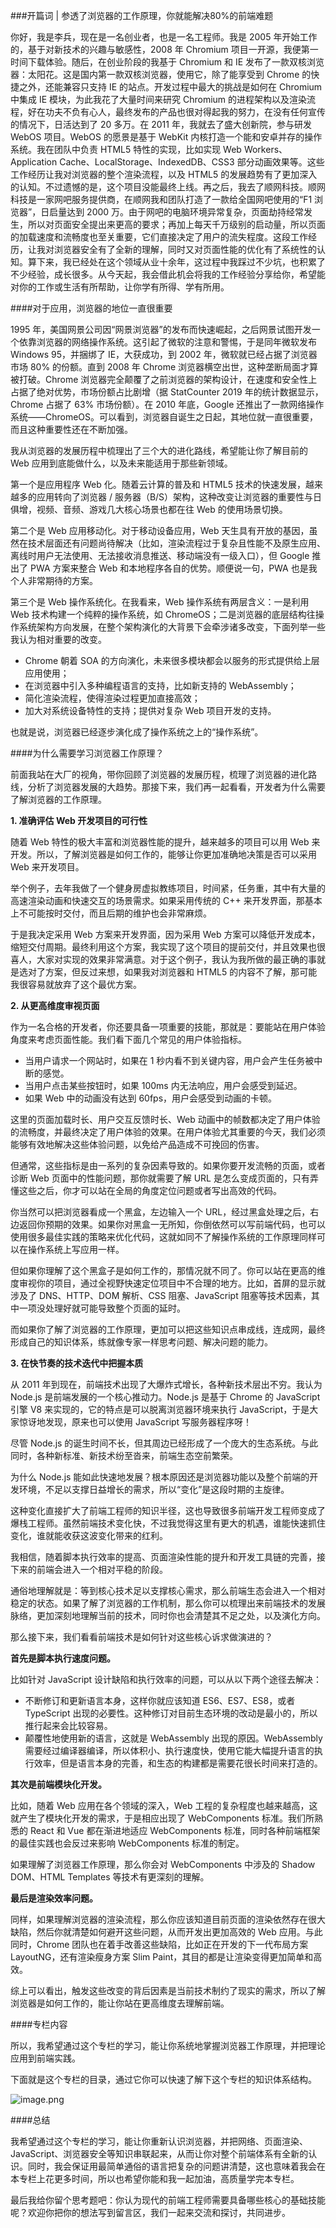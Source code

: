 ###开篇词 | 参透了浏览器的工作原理，你就能解决80%的前端难题

你好，我是李兵，现在是一名创业者，也是一名工程师。我是 2005 年开始工作的，基于对新技术的兴趣与敏感性，2008 年 Chromium 项目一开源，我便第一时间下载体验。随后，在创业阶段的我基于 Chromium 和 IE 发布了一款双核浏览器：太阳花。这是国内第一款双核浏览器，使用它，除了能享受到 Chrome 的快捷之外，还能兼容只支持 IE 的站点。开发过程中最大的挑战是如何在 Chromium 中集成 IE 模块，为此我花了大量时间来研究 Chromium 的进程架构以及渲染流程，好在功夫不负有心人，最终发布的产品也很对得起我的努力，在没有任何宣传的情况下，日活达到了 20 多万。在 2011 年，我就去了盛大创新院，参与研发 WebOS 项目。WebOS 的愿景是基于 WebKit 内核打造一个能和安卓并存的操作系统。我在团队中负责 HTML5 特性的实现，比如实现 Web Workers、Application Cache、LocalStorage、IndexedDB、CSS3 部分动画效果等。这些工作经历让我对浏览器的整个渲染流程，以及 HTML5 的发展趋势有了更加深入的认知。不过遗憾的是，这个项目没能最终上线。再之后，我去了顺网科技。顺网科技是一家网吧服务提供商，在顺网我和团队打造了一款给全国网吧使用的“F1 浏览器”，日启量达到 2000 万。由于网吧的电脑环境异常复杂，页面劫持经常发生，所以对页面安全提出来更高的要求；再加上每天千万级别的启动量，所以页面的加载速度和流畅度也至关重要，它们直接决定了用户的流失程度。这段工作经历，让我对浏览器安全有了全新的理解，同时又对页面性能的优化有了系统性的认知。算下来，我已经处在这个领域从业十余年，这过程中我踩过不少坑，也积累了不少经验，成长很多。从今天起，我会借此机会将我的工作经验分享给你，希望能对你的工作或生活有所帮助，让你学有所得、学有所用。

####对于应用，浏览器的地位一直很重要

1995 年，美国网景公司因“网景浏览器”的发布而快速崛起，之后网景试图开发一个依靠浏览器的网络操作系统。这引起了微软的注意和警惕，于是同年微软发布 Windows 95，并捆绑了 IE，大获成功，到 2002 年，微软就已经占据了浏览器市场 80% 的份额。直到 2008 年 Chrome 浏览器横空出世，这种垄断局面才算被打破。Chrome 浏览器完全颠覆了之前浏览器的架构设计，在速度和安全性上占据了绝对优势，市场份额占比剧增（据 StatCounter 2019 年的统计数据显示，Chrome 占据了 63% 市场份额）。在 2010 年底，Google 还推出了一款网络操作系统——ChromeOS。可以看到，浏览器自诞生之日起，其地位就一直很重要，而且这种重要性还在不断加强。

我从浏览器的发展历程中梳理出了三个大的进化路线，希望能让你了解目前的 Web 应用到底能做什么，以及未来能适用于那些新领域。

第一个是应用程序 Web 化。随着云计算的普及和 HTML5 技术的快速发展，越来越多的应用转向了浏览器 / 服务器（B/S）架构，这种改变让浏览器的重要性与日俱增，视频、音频、游戏几大核心场景也都在往 Web 的使用场景切换。

第二个是 Web 应用移动化。对于移动设备应用，Web 天生具有开放的基因，虽然在技术层面还有问题尚待解决（比如，渲染流程过于复杂且性能不及原生应用、离线时用户无法使用、无法接收消息推送、移动端没有一级入口），但 Google 推出了 PWA 方案来整合 Web 和本地程序各自的优势。顺便说一句，PWA 也是我个人非常期待的方案。

第三个是 Web 操作系统化。在我看来，Web 操作系统有两层含义：一是利用 Web 技术构建一个纯粹的操作系统，如 ChromeOS；二是浏览器的底层结构往操作系统架构方向发展，在整个架构演化的大背景下会牵涉诸多改变，下面列举一些我认为相对重要的改变。

- Chrome 朝着 SOA 的方向演化，未来很多模块都会以服务的形式提供给上层应用使用；
- 在浏览器中引入多种编程语言的支持，比如新支持的 WebAssembly；
- 简化渲染流程，使得渲染过程更加直接高效；
- 加大对系统设备特性的支持；提供对复杂 Web 项目开发的支持。

也就是说，浏览器已经逐步演化成了操作系统之上的“操作系统”。

####为什么需要学习浏览器工作原理？

前面我站在大厂的视角，带你回顾了浏览器的发展历程，梳理了浏览器的进化路线，分析了浏览器发展的大趋势。那接下来，我们再一起看看，开发者为什么需要了解浏览器的工作原理。

**1. 准确评估 Web 开发项目的可行性**

随着 Web 特性的极大丰富和浏览器性能的提升，越来越多的项目可以用 Web 来开发。所以，了解浏览器是如何工作的，能够让你更加准确地决策是否可以采用 Web 来开发项目。

举个例子，去年我做了一个健身房虚拟教练项目，时间紧，任务重，其中有大量的高速渲染动画和快速交互的场景需求。如果采用传统的 C++ 来开发界面，那基本上不可能按时交付，而且后期的维护也会非常麻烦。

于是我决定采用 Web 方案来开发界面，因为采用 Web 方案可以降低开发成本，缩短交付周期。最终利用这个方案，我实现了这个项目的提前交付，并且效果也很喜人，大家对实现的效果非常满意。对于这个例子，我认为我所做的最正确的事就是选对了方案，但反过来想，如果我对浏览器和 HTML5 的内容不了解，那可能我很容易就放弃了这个最优方案。

**2. 从更高维度审视页面**

作为一名合格的开发者，你还要具备一项重要的技能，那就是：要能站在用户体验角度来考虑页面性能。我们看下面几个常见的用户体验指标。

- 当用户请求一个网站时，如果在 1 秒内看不到关键内容，用户会产生任务被中断的感觉。
- 当用户点击某些按钮时，如果 100ms 内无法响应，用户会感受到延迟。
- 如果 Web 中的动画没有达到 60fps，用户会感受到动画的卡顿。

这里的页面加载时长、用户交互反馈时长、Web 动画中的帧数都决定了用户体验的流畅度，并最终决定了用户体验的效果。在用户体验尤其重要的今天，我们必须能够有效地解决这些体验问题，以免给产品造成不可挽回的伤害。

但通常，这些指标是由一系列的复杂因素导致的。如果你要开发流畅的页面，或者诊断 Web 页面中的性能问题，那你就需要了解 URL 是怎么变成页面的，只有弄懂这些之后，你才可以站在全局的角度定位问题或者写出高效的代码。

你当然可以把浏览器看成一个黑盒，左边输入一个 URL，经过黑盒处理之后，右边返回你预期的效果。如果你对黑盒一无所知，你倒依然可以写前端代码，也可以使用很多最佳实践的策略来优化代码，这就如同不了解操作系统的工作原理同样可以在操作系统上写应用一样。

但如果你理解了这个黑盒子是如何工作的，那情况就不同了。你可以站在更高的维度审视你的项目，通过全视野快速定位项目中不合理的地方。比如，首屏的显示就涉及了 DNS、HTTP、DOM 解析、CSS 阻塞、JavaScript 阻塞等技术因素，其中一项没处理好就可能导致整个页面的延时。

而如果你了解了浏览器的工作原理，更加可以把这些知识点串成线，连成网，最终形成自己的知识体系，练就像专家一样思考问题、解决问题的能力。

**3. 在快节奏的技术迭代中把握本质**

从 2011 年到现在，前端技术出现了大爆炸式增长，各种新技术层出不穷。我认为 Node.js 是前端发展的一个核心推动力。Node.js 是基于 Chrome 的 JavaScript 引擎 V8 来实现的，它的特点是可以脱离浏览器环境来执行 JavaScript，于是大家惊讶地发现，原来也可以使用 JavaScript 写服务器程序呀！

尽管 Node.js 的诞生时间不长，但其周边已经形成了一个庞大的生态系统。与此同时，各种新标准、新技术纷至沓来，前端生态空前繁荣。

为什么 Node.js 能如此快速地发展？根本原因还是浏览器功能以及整个前端的开发环境，不足以支撑日益增长的需求，所以“变化”是这段时期的主旋律。

这种变化直接扩大了前端工程师的知识半径，这也导致很多前端开发工程师变成了爆栈工程师。虽然前端技术变化快，不过我觉得这里有更大的机遇，谁能快速抓住变化，谁就能收获这波变化带来的红利。

我相信，随着脚本执行效率的提高、页面渲染性能的提升和开发工具链的完善，接下来的前端会进入一个相对平稳的阶段。

通俗地理解就是：等到核心技术足以支撑核心需求，那么前端生态会进入一个相对稳定的状态。如果了解了浏览器的工作机制，那么你可以梳理出来前端技术的发展脉络，更加深刻地理解当前的技术，同时你也会清楚其不足之处，以及演化方向。

那么接下来，我们看看前端技术是如何针对这些核心诉求做演进的？

**首先是脚本执行速度问题。**

比如针对 JavaScript 设计缺陷和执行效率的问题，可以从以下两个途径去解决：
- 不断修订和更新语言本身，这样你就应该知道 ES6、ES7、ES8，或者 TypeScript 出现的必要性。这种修订对目前生态环境的改动是最小的，所以推行起来会比较容易。
- 颠覆性地使用新的语言，这就是 WebAssembly 出现的原因。WebAssembly 需要经过编译器编译，所以体积小、执行速度快，使用它能大幅提升语言的执行效率，但是语言本身的完善，和生态的构建都是需要花很长时间来打造的。

**其次是前端模块化开发。**

比如，随着 Web 应用在各个领域的深入，Web 工程的复杂程度也越来越高，这就产生了模块化开发的需求，于是相应出现了 WebComponents 标准。我们所熟悉的 React 和 Vue 都在渐进地适应 WebComponents 标准，同时各种前端框架的最佳实践也会反过来影响 WebComponents 标准的制定。

如果理解了浏览器工作原理，那么你会对 WebComponents 中涉及的 Shadow DOM、HTML Templates 等技术有更深刻的理解。

**最后是渲染效率问题。**

同样，如果理解浏览器的渲染流程，那么你应该知道目前页面的渲染依然存在很大缺陷，然后你就清楚如何避开这些问题，从而开发出更加高效的 Web 应用。与此同时，Chrome 团队也在着手改善这些缺陷，比如正在开发的下一代布局方案 LayoutNG，还有渲染瘦身方案 Slim Paint，其目的都是让渲染变得更加简单和高效。

综上可以看出，触发这些改变的背后因素是当前技术制约了现实的需求，所以了解浏览器是如何工作的，能让你站在更高维度去理解前端。

####专栏内容

所以，我希望通过这个专栏的学习，能让你系统地掌握浏览器工作原理，并把理论应用到前端实践。

下面就是这个专栏的目录，通过它你可以快速了解下这个专栏的知识体系结构。

![image.png](https://static001.geekbang.org/resource/image/9b/92/9ba059d108b7e84479f2e57d90280892.jpg)

####总结

我希望通过这个专栏的学习，能让你重新认识浏览器，并把网络、页面渲染、JavaScript、浏览器安全等知识串联起来，从而让你对整个前端体系有全新的认识。同时，我会保证用最简单通俗的语言把复杂的问题讲清楚，这也意味着我会在本专栏上花更多时间，所以也希望你能和我一起加油，高质量学完本专栏。

最后我给你留个思考题吧：你认为现代的前端工程师需要具备哪些核心的基础技能呢？欢迎你把你的想法写到留言区，我们一起来交流和探讨，共同进步。